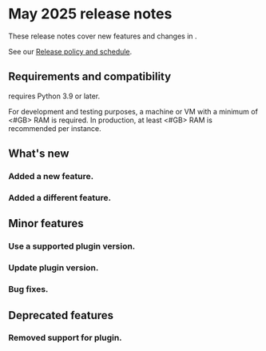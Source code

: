 # <charm name> May 2025 release notes

These release notes cover new features and changes in <charm name>.

<Add a paragraph summarizing the most significant changes in the charm.>

See our [Release policy and schedule](link-to-landing-page).

## Requirements and compatibility

<charm name> requires Python 3.9 or later. 

<specify the workload version>

For development and testing purposes, a machine or VM with a minimum of <#GB> RAM
is required. In production, at least <#GB> RAM is recommended per instance.

## What's new

### Added a new feature.

<Engineers to add more context and information about the entry>

### Added a different feature.

<Engineers to add more context and information about the entry>


## Minor features

### Use a supported plugin version.

<Engineers to add more context and information about the entry>

### Update plugin version.

<Engineers to add more context and information about the entry>

### Bug fixes.

<Engineers to add more context and information about the entry>


## Deprecated features

### Removed support for plugin.

<Engineers to add more context and information about the entry>




